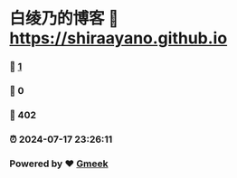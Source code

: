 # 白绫乃的博客 :link: https://shiraayano.github.io 
### :page_facing_up: [1](https://shiraayano.github.io/tag.html) 
### :speech_balloon: 0 
### :hibiscus: 402 
### :alarm_clock: 2024-07-17 23:26:11 
### Powered by :heart: [Gmeek](https://github.com/Meekdai/Gmeek)
